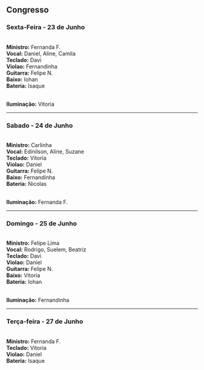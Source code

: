 ## Congresso

### Sexta-Feira - 23 de Junho
<br/> **Ministro:** Fernanda F.
<br/> **Vocal:** Daniel, Aline, Camila
<br/> **Teclado:** Davi
<br/> **Violao:** Fernandinha
<br/> **Guitarra:** Felipe N.
<br/> **Baixo:** Iohan
<br/> **Bateria:** Isaque

<br/> **Iluminação:** Vitoria

---
### Sabado - 24 de Junho
<br/> **Ministro:** Carlinha
<br/> **Vocal:** Edinilson, Aline, Suzane
<br/> **Teclado:** Vitoria
<br/> **Violao:** Daniel
<br/> **Guitarra:** Felipe N.
<br/> **Baixo:** Fernandinha
<br/> **Bateria:** Nicolas

<br/> **Iluminação:** Fernanda F.

---
### Domingo - 25 de Junho
<br/> **Ministro:** Felipe Lima
<br/> **Vocal:** Rodrigo, Suelem, Beatriz
<br/> **Teclado:** Davi
<br/> **Violao:** Daniel
<br/> **Guitarra:** Felipe N.
<br/> **Baixo:** Vitoria
<br/> **Bateria:** Iohan

<br/> **Iluminação:** Fernandinha

---
### Terça-feira - 27 de Junho
<br/> **Ministro:** Fernanda F.
<br/> **Teclado:** Vitoria
<br/> **Violao:** Daniel
<br/> **Bateria:** Isaque
